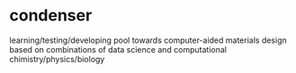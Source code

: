 # condenser
learning/testing/developing pool towards computer-aided materials design based on combinations of data science and computational chimistry/physics/biology
